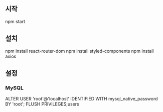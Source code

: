 ## 시작
npm start

## 설치

npm install react-router-dom
npm install styled-components
npm install axios

## 설정
### MySQL

ALTER USER 'root'@'localhost' IDENTIFIED WITH mysql_native_password BY 'root';
FLUSH PRIVILEGES;users
